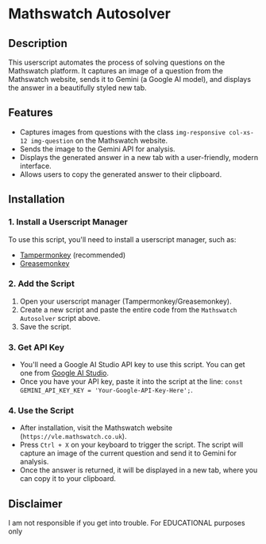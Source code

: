 # Mathswatch Autosolver

## Description
This userscript automates the process of solving questions on the Mathswatch platform. It captures an image of a question from the Mathswatch website, sends it to Gemini (a Google AI model), and displays the answer in a beautifully styled new tab.

## Features
- Captures images from questions with the class `img-responsive col-xs-12 img-question` on the Mathswatch website.
- Sends the image to the Gemini API for analysis.
- Displays the generated answer in a new tab with a user-friendly, modern interface.
- Allows users to copy the generated answer to their clipboard.
  
## Installation

### 1. Install a Userscript Manager
To use this script, you'll need to install a userscript manager, such as:
- [Tampermonkey](https://www.tampermonkey.net/) (recommended)
- [Greasemonkey](https://www.greasespot.net/)

### 2. Add the Script
1. Open your userscript manager (Tampermonkey/Greasemonkey).
2. Create a new script and paste the entire code from the `Mathswatch Autosolver` script above.
3. Save the script.

### 3. Get API Key
- You'll need a Google AI Studio API key to use this script. You can get one from [Google AI Studio](https://cloud.google.com/ai).
- Once you have your API key, paste it into the script at the line: `const GEMINI_API_KEY_KEY = 'Your-Google-API-Key-Here';`.

### 4. Use the Script
- After installation, visit the Mathswatch website (`https://vle.mathswatch.co.uk`).
- Press `Ctrl + X` on your keyboard to trigger the script. The script will capture an image of the current question and send it to Gemini for analysis.
- Once the answer is returned, it will be displayed in a new tab, where you can copy it to your clipboard.

## Disclaimer
I am not responsible if you get into trouble.
For EDUCATIONAL purposes only


